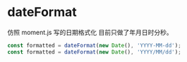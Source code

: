 # dateFormat

仿照 moment.js 写的日期格式化
目前只做了年月日时分秒。

```js
const formatted = dateFormat(new Date(), 'YYYY-MM-dd');
const formatted = dateFormat(new Date(), 'YYYY/MM/dd');
```
